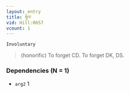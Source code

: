 ```yaml
---
layout: entry
title: སྙེལ་
vid: Hill:0657
vcount: 1
---
```

`Involuntary` 
> (honorific) To forget CD\.
To forget DK, DS\.

### Dependencies (N = 1)
* `arg2` 1


